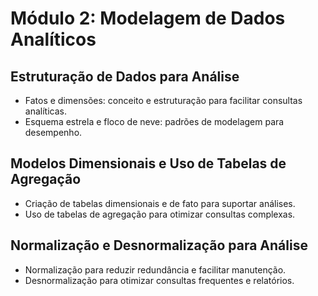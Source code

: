 # Módulo 2: Modelagem de Dados Analíticos

## Estruturação de Dados para Análise
- Fatos e dimensões: conceito e estruturação para facilitar consultas analíticas.
- Esquema estrela e floco de neve: padrões de modelagem para desempenho.

## Modelos Dimensionais e Uso de Tabelas de Agregação
- Criação de tabelas dimensionais e de fato para suportar análises.
- Uso de tabelas de agregação para otimizar consultas complexas.

## Normalização e Desnormalização para Análise
- Normalização para reduzir redundância e facilitar manutenção.
- Desnormalização para otimizar consultas frequentes e relatórios.
